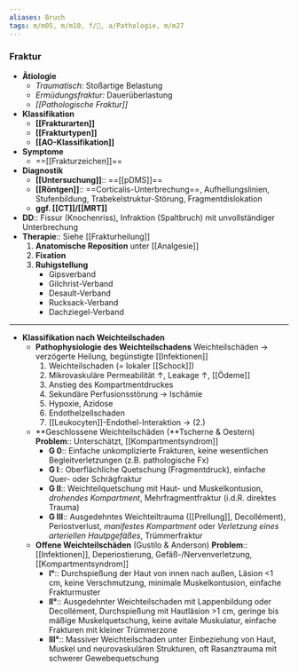 ```yaml
---
aliases: Bruch
tags: m/m05, m/m10, f/🦴, a/Pathologie, m/m27
---
```

### Fraktur
- **Ätiologie**
    - *Traumatisch:* Stoßartige Belastung
    - *Ermüdungsfraktur:* Dauerüberlastung
    - *[[Pathologische Fraktur]]*
- **Klassifikation**
	- **[[Frakturarten]]**
	- **[[Frakturtypen]]**
	- **[[AO-Klassifikation]]**
- **Symptome**
	- ==[[Frakturzeichen]]==
- **Diagnostik**
	- **[[Untersuchung]]**:: ==[[pDMS]]==
	- **[[Röntgen]]**:: ==Corticalis-Unterbrechung==, Aufhellungslinien, Stufenbildung, Trabekelstruktur-Störung, Fragmentdislokation
	- **ggf. [[CT]]/[[MRT]]**
- **DD**:: Fissur (Knochenriss), Infraktion (Spaltbruch) mit unvollständiger Unterbrechung
- **Therapie**:: Siehe [[Frakturheilung]]
	1. **Anatomische Reposition** unter [[Analgesie]]
	2. **Fixation**
	3. **Ruhigstellung**
		- Gipsverband
		- Gilchrist-Verband
		- Desault-Verband
		- Rucksack-Verband
		- Dachziegel-Verband
---
- **Klassifikation nach Weichteilschaden**
    - **Pathophysiologie des Weichteilschadens**
    Weichteilschäden → verzögerte Heilung, begünstigte [[Infektionen]]
        1. Weichteilschaden (= lokaler [[Schock]]) 
        2. Mikrovaskuläre Permeabilität ↑, Leakage ↑, [[Ödeme]]
        3. Anstieg des Kompartmentdruckes
        4. Sekundäre Perfusionsstörung → Ischämie
        5. Hypoxie, Azidose
        6. Endothelzellschaden
        7. [[Leukocyten]]-Endothel-Interaktion → (2.)
    - **Geschlossene Weichteilschäden (**Tscherne & Oestern)
    **Problem**:: Unterschätzt, [[Kompartmentsyndrom]]
        - **G 0**:: Einfache unkomplizierte Frakturen, keine wesentlichen Begleitverletzungen (z.B. pathologische Fx)
        - **G I**:: Oberflächliche Quetschung (Fragmentdruck), einfache Quer- oder Schrägfraktur
        - **G II**:: Weichteilquetschung mit Haut- und Muskelkontusion, *drohendes Kompartment*, Mehrfragmentfraktur (i.d.R. direktes Trauma)
        - **G III**:: Ausgedehntes Weichteiltrauma ([[Prellung]], Decollément), Periostverlust, *manifestes Kompartment* oder *Verletzung eines arteriellen Hautpgefäßes*, Trümmerfraktur
    - **Offene Weichteilschäden** (Gustilo & Anderson)
    **Problem**:: [[Infektionen]], Deperiostierung, Gefäß-/Nervenverletzung, [[Kompartmentsyndrom]]
        - **I°**:: Durchspießung der Haut von innen nach außen, Läsion <1 cm, keine Verschmutzung, minimale Muskelkontusion, einfache Frakturmuster
        - **II°**:: Ausgedehnter Weichteilschaden mit Lappenbildung oder Decollément, Durchspießung mit Hautläsion >1 cm, geringe bis mäßige Muskelquetschung, keine avitale Muskulatur, einfache Frakturen mit kleiner Trümmerzone
        - **III°**:: Massiver Weichteilschaden unter Einbeziehung von Haut, Muskel und neurovaskulären Strukturen, oft Rasanztrauma mit schwerer Gewebequetschung